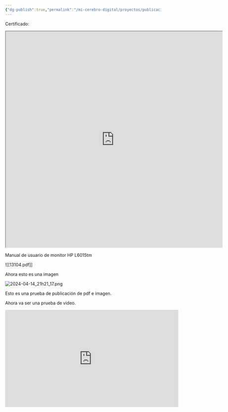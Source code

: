 ```yaml
---
{"dg-publish":true,"permalink":"/mi-cerebro-digital/proyectos/publicacion-web/inicio/","tags":["gardenEntry"]}
---
```



Certificado:

<iframe src="https://drive.google.com/file/d/0Bz82Y2lTBnEILXhnZzZWb29pWEE/view?usp=drive_link&resourcekey=0-3GG0H5RM0eYL6yymDhPXtA" width="700" height="700"></iframe>



Manual de usuario de monitor HP L6015tm

![[13104.pdf]]

Ahora esto es una imagen

![2024-04-14_21h21_17.png](/img/user/Mi%20Cerebro%20Digital/%F0%9F%93%88Proyectos/%F0%9F%95%B8%EF%B8%8FPublicaci%C3%B3n%20-%20Web/%F0%9F%93%8EAnexos/2024-04-14_21h21_17.png)

Esto es una prueba de publicación de pdf e imagen.

Ahora va ser una prueba de video.

<iframe width="560" height="315" src="https://www.youtube.com/embed/WPAV1SNkdFg" title="YouTube video player" frameborder="0" allow="accelerometer; autoplay; clipboard-write; encrypted-media; gyroscope; picture-in-picture; web-share" allowfullscreen></iframe>


